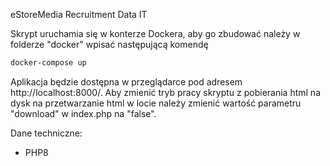 eStoreMedia Recruitment Data IT

Skrypt uruchamia się w konterze Dockera, aby go zbudować należy w folderze "docker" wpisać następującą komendę
```sh
docker-compose up
```
Aplikacja będzie dostępna w przeglądarce pod adresem http://localhost:8000/.
Aby zmienić tryb pracy skryptu z pobierania html na dysk na przetwarzanie html w locie należy zmienić wartość parametru "download" w index.php na "false".

Dane techniczne:
- PHP8
